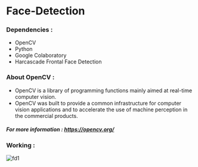 # Face-Detection

### Dependencies :
- OpenCV 
- Python 
- Google Colaboratory 
- Harcascade Frontal Face Detection

### About OpenCV : 
- OpenCV is a library of programming functions mainly aimed at real-time computer vision. 
- OpenCV was built to provide a common infrastructure for computer vision applications and to accelerate the use of machine perception in the commercial products.
##### For more information : https://opencv.org/

### Working :
![fd1](https://user-images.githubusercontent.com/64924874/84895773-7583c200-b0c0-11ea-945c-d309a601656f.png)



